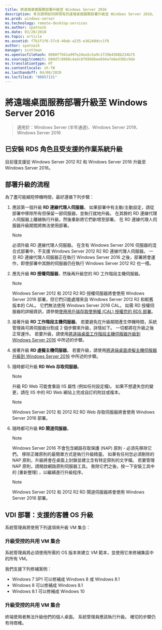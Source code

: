```yaml
---
title: 將遠端桌面服務部署升級至 Windows Server 2016
description: 本文說明如何將現有的遠端桌面服務部署升級至 Windows Server 2016。
ms.prod: windows-server
ms.technology: remote-desktop-services
ms.author: spatnaik
ms.date: 03/20/2018
ms.topic: article
ms.assetid: f7b1f1f6-57c8-40ab-a235-e36240dcc1f8
author: spatnaik
manager: scottman
ms.openlocfilehash: 8980f7941a997e24ea5c5a9c1f39b4588b234b75
ms.sourcegitcommit: b00d7c8968c4adc8f699dbee694afe6ed36bc9de
ms.translationtype: HT
ms.contentlocale: zh-TW
ms.lasthandoff: 04/08/2020
ms.locfileid: "80857131"
---
```

# <a name="upgrading-your-remote-desktop-services-deployments-to-windows-server-2016"></a>將遠端桌面服務部署升級至 Windows Server 2016

>適用於：Windows Server (半年通道)、Windows Server 2019、Windows Server 2016

## <a name="supported-os-upgrades-with-rds-role-installed"></a>已安裝 RDS 角色且受支援的作業系統升級
目前僅支援從 Windows Server 2012 R2 和 Windows Server 2016 升級至 Windows Server 2016。

## <a name="flow-for-deployment-upgrades"></a>部署升級的流程
為了盡可能縮短停機時間，最好遵循下列步驟：

1. 應該第一個升級 **RD 連線代理人伺服器**。 如果部署中有主動/主動設定，請從部署中移除所有但保留一部伺服器，並執行就地升級。 在其餘的 RD 連線代理人伺服器上離線執行升級，然後重新將它們新增至部署。 在 RD 連線代理人伺服器升級期間將無法使用部署。

   > [!NOTE] 
   > 必須升級 RD 連線代理人伺服器。 在含有 Windows Server 2016 伺服器的混合式部署中，不支援 Windows Server 2012 R2 RD 連線代理人伺服器。 一旦 RD 連線代理人伺服器正在執行 Windows Server 2016 之後，部署將會運作，即使部署中其餘的伺服器仍在執行 Windows Server 2012 R2 也一樣。

2. 應先升級 **RD 授權伺服器**，然後再升級您的 RD 工作階段主機伺服器。
   > [!NOTE] 
   > Windows Server 2012 和 2012 R2 RD 授權伺服器將會使用 Windows Server 2016 部署，但它們只能處理來自 Windows Server 2012 R2 和較舊版本的 CAL。 它們無法使用 Windows Server 2016 CAL。 如需 RD 授權伺服器的詳細資訊，請參閱[使用用戶端存取使用權 (CAL) 授權您的 RDS 部署](rds-client-access-license.md)。

3. 接著升級 **RD 工作階段主機伺服器**。 若要避免在升級期間產生停機時間，系統管理員可將伺服器分割成 2 個步驟來升級，詳情如下。 一切都將在升級之後正常運作。 若要升級，請使用[將遠端桌面工作階段主機伺服器升級到 Windows Server 2016](upgrade-to-rdsh.md) 中所述的步驟。

4. 接著升級 **RD 虛擬主機伺服器**。 若要升級，請使用[將遠端桌面虛擬主機伺服器升級到 Windows Server 2016](upgrade-to-rdvh.md) 中所述的步驟。

5. 隨時都可升級 **RD Web 存取伺服器**。
   > [!NOTE]
   > 升級 RD Web 可能會重設 IIS 屬性 (例如任何設定檔)。 如果不想遺失您的變更，請在 IIS 中的 RD Web 網站上完成自訂的附註或複本。

   > [!NOTE] 
   > Windows Server 2012 和 2012 R2 RD Web 存取伺服器將會使用 Windows Server 2016 部署。

6. 隨時都可升級 **RD 閘道伺服器**。
   > [!NOTE]
   > Windows Server 2016 不會包含網路存取保護 (NAP) 原則 - 必須先移除它們。 移除正確原則的最簡單方式是執行升級精靈。 如果有任何您必須刪除的 NAP 原則，升級將會在桌面上封鎖並建立含有特定原則的文字檔。 若要管理 NAP 原則，請開啟網路原則伺服器工具。 刪除它們之後，按一下安裝工具中的 [重新整理]  ，以繼續進行升級程序。 

   > [!NOTE] 
   > Windows Server 2012 和 2012 R2 RD 閘道伺服器將會使用 Windows Server 2016 部署。

## <a name="vdi-deployment--supported-guest-os-upgrade"></a>VDI 部署：支援的客體 OS 升級
系統管理員將使用下列選項來升級 VM 集合：

### <a name="upgrade-managed-shared-vm-collections"></a>升級受控的共用 VM 集合 
系統管理員將必須使用所需的 OS 版本來建立 VM 範本，並使用它來修補集區中的所有 VM。 

我們支援下列修補案例：
- Windows 7 SP1 可以修補成 Windows 8 或 Windows 8.1
- Windows 8 可以修補成 Windows 8.1
- Windows 8.1 可以修補成 Windows 10

### <a name="upgrade-unmanaged-shared-vm-collections"></a>升級受控的共用 VM 集合 
終端使用者無法升級他們的個人桌面。 系統管理員應該執行升級。 確切的步驟仍有待商榷。